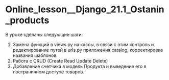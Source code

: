 # Online_lesson__Django_21.1_Ostanin_products

В уроке сделаны следующие шаги:

1) Замена функций в views.py на кассы, в связи с этим контроль и редактирование путей в urls.py приложения catalog, корректировка названия шаблонов.
2) Работа с CRUD (Create Read Update Delete)
3) Добавление счетчика в модель Продукта и выведение его в постраничном доступе товаров.
  

  


